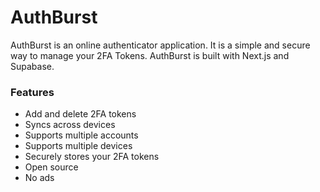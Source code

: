 # AuthBurst

AuthBurst is an online authenticator application. It is a simple and secure way to manage your 2FA Tokens. AuthBurst is built with Next.js and Supabase.

### Features
- Add and delete 2FA tokens
- Syncs across devices
- Supports multiple accounts
- Supports multiple devices
- Securely stores your 2FA tokens
- Open source
- No ads